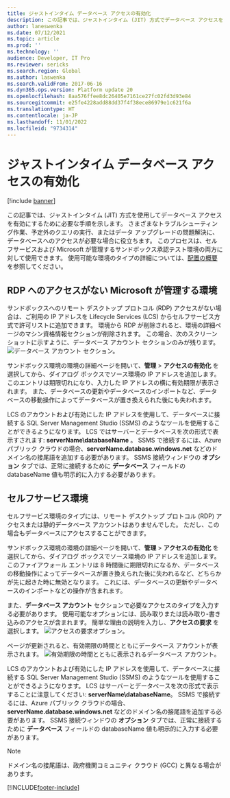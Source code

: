 ```yaml
---
title: ジャストインタイム データベース アクセスの有効化
description: この記事では、ジャストインタイム (JIT) 方式でデータベース アクセスを有効にするために必要な手順を示します。
author: laneswenka
ms.date: 07/12/2021
ms.topic: article
ms.prod: ''
ms.technology: ''
audience: Developer, IT Pro
ms.reviewer: sericks
ms.search.region: Global
ms.author: laswenka
ms.search.validFrom: 2017-06-16
ms.dyn365.ops.version: Platform update 20
ms.openlocfilehash: 8aa576ffee8dc26405e7161ce27fc02fd3d93e84
ms.sourcegitcommit: e25fe4228add88dd37f4f38ece86979e1c621f6a
ms.translationtype: HT
ms.contentlocale: ja-JP
ms.lasthandoff: 11/01/2022
ms.locfileid: "9734314"
---
```

# <a name="enable-just-in-time-database-access"></a>ジャストインタイム データベース アクセスの有効化

[!include [banner](../includes/banner.md)]

この記事では、ジャストインタイム (JIT) 方式を使用してデータベース アクセスを有効にするために必要な手順を示します。 さまざまなトラブルシューティング作業、予定外のクエリの実行、またはデータ アップグレードの問題解決に、データベースへのアクセスが必要な場合に役立ちます。 このプロセスは、セルフサービスおよび Microsoft が管理するサンドボックス承認テスト環境の両方に対して使用できます。 使用可能な環境のタイプの詳細については、[配置の概要](../deployment/cloud-deployment-overview.md) を参照してください。

## <a name="microsoft-managed-environments-without-rdp-access"></a>RDP へのアクセスがない Microsoft が管理する環境

サンドボックスへのリモート デスクトップ プロトコル (RDP) アクセスがない場合は、ご利用の IP アドレスを Lifecycle Services (LCS) からセルフサービス方式で許可リストに追加できます。 環境から RDP が削除されると、環境の詳細ページのマシン資格情報セクションが削除されます。  この場合、次のスクリーンショットに示すように、データベース アカウント セクションのみが残ります。 
![データベース アカウント セクション。](media/sql-jit1.png)

サンドボックス環境の環境の詳細ページを開いて、**管理** > **アクセスの有効化** を選択してから、ダイアログ ボックスでソース環境の IP アドレスを追加します。 このエントリは期限切れになり、入力した IP アドレスの横に有効期限が表示されます。 また、データベースの更新やデータベースのインポートなど、データベースの移動操作によってデータベースが置き換えられた後にも失われます。

LCS のアカウントおよび有効にした IP アドレスを使用して、データベースに接続する SQL Server Management Studio (SSMS) のようなツールを使用することができるようになります。 LCS ではサーバーとデータベースを次の形式で表示すされます: **serverName\databaseName** 。  SSMS で接続するには、Azure パブリック クラウドの場合、**serverName.database.windows.net** などのドメイン名の接尾語を追加する必要があります。 SSMS 接続ウィンドウの **オプション** タブでは、正常に接続するために **データベース** フィールドの databaseName 値も明示的に入力する必要があります。

## <a name="self-service-environments"></a>セルフサービス環境

セルフサービス環境のタイプには、リモート デスクトップ プロトコル (RDP) アクセスまたは静的データベース アカウントはありませんでした。 ただし、この場合もデータベースにアクセスすることができます。

サンドボックス環境の環境の詳細ページを開いて、**管理** > **アクセスの有効化** を選択してから、ダイアログ ボックスでソース環境の IP アドレスを追加します。 このファイアウォール エントリは 8 時間後に期限切れになるか、データベースの移動操作によってデータベースが置き換えられた後に失われるなど、どちらかが先に起きた時に無効となります。  これには、データベースの更新やデータベースのインポートなどの操作が含まれます。

また、**データベース アカウント** セクションで必要なアクセスのタイプを入力する必要があります。 使用可能なオプションには、読み取りまたは読み取り-書き込みのアクセスが含まれます。 簡単な理由の説明を入力し、**アクセスの要求** を選択します。
![アクセスの要求オプション。](media/sql-jit2.png)

ページが更新されると、有効期限の時間とともにデータベース アカウントが表示されます。
![有効期限の時間とともに表示されるデータベース アカウント。](media/sql-jit3.png)

LCS のアカウントおよび有効にした IP アドレスを使用して、データベースに接続する SQL Server Management Studio (SSMS) のようなツールを使用することができるようになります。 LCS はサーバーとデータベースを次の形式で表示することに注意してください: **serverName\databaseName**。  SSMS で接続するには、Azure パブリック クラウドの場合、**serverName.database.windows.net** などのドメイン名の接尾語を追加する必要があります。 SSMS 接続ウィンドウの **オプション** タブでは、正常に接続するために **データベース** フィールドの databaseName 値も明示的に入力する必要があります。

> [!NOTE]
> ドメイン名の接尾語は、政府機関コミュニティ クラウド (GCC) と異なる場合があります。

[!INCLUDE[footer-include](../../../includes/footer-banner.md)]

